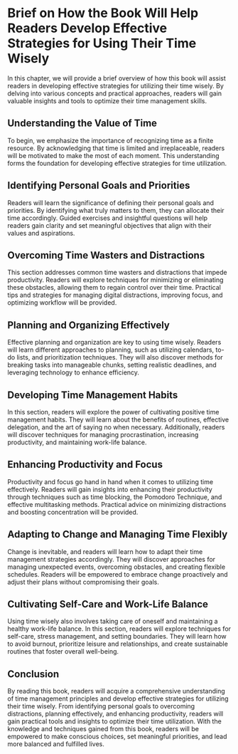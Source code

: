 Brief on How the Book Will Help Readers Develop Effective Strategies for Using Their Time Wisely
=========================================================================================================

In this chapter, we will provide a brief overview of how this book will assist readers in developing effective strategies for utilizing their time wisely. By delving into various concepts and practical approaches, readers will gain valuable insights and tools to optimize their time management skills.

Understanding the Value of Time
-------------------------------

To begin, we emphasize the importance of recognizing time as a finite resource. By acknowledging that time is limited and irreplaceable, readers will be motivated to make the most of each moment. This understanding forms the foundation for developing effective strategies for time utilization.

Identifying Personal Goals and Priorities
-----------------------------------------

Readers will learn the significance of defining their personal goals and priorities. By identifying what truly matters to them, they can allocate their time accordingly. Guided exercises and insightful questions will help readers gain clarity and set meaningful objectives that align with their values and aspirations.

Overcoming Time Wasters and Distractions
----------------------------------------

This section addresses common time wasters and distractions that impede productivity. Readers will explore techniques for minimizing or eliminating these obstacles, allowing them to regain control over their time. Practical tips and strategies for managing digital distractions, improving focus, and optimizing workflow will be provided.

Planning and Organizing Effectively
-----------------------------------

Effective planning and organization are key to using time wisely. Readers will learn different approaches to planning, such as utilizing calendars, to-do lists, and prioritization techniques. They will also discover methods for breaking tasks into manageable chunks, setting realistic deadlines, and leveraging technology to enhance efficiency.

Developing Time Management Habits
---------------------------------

In this section, readers will explore the power of cultivating positive time management habits. They will learn about the benefits of routines, effective delegation, and the art of saying no when necessary. Additionally, readers will discover techniques for managing procrastination, increasing productivity, and maintaining work-life balance.

Enhancing Productivity and Focus
--------------------------------

Productivity and focus go hand in hand when it comes to utilizing time effectively. Readers will gain insights into enhancing their productivity through techniques such as time blocking, the Pomodoro Technique, and effective multitasking methods. Practical advice on minimizing distractions and boosting concentration will be provided.

Adapting to Change and Managing Time Flexibly
---------------------------------------------

Change is inevitable, and readers will learn how to adapt their time management strategies accordingly. They will discover approaches for managing unexpected events, overcoming obstacles, and creating flexible schedules. Readers will be empowered to embrace change proactively and adjust their plans without compromising their goals.

Cultivating Self-Care and Work-Life Balance
-------------------------------------------

Using time wisely also involves taking care of oneself and maintaining a healthy work-life balance. In this section, readers will explore techniques for self-care, stress management, and setting boundaries. They will learn how to avoid burnout, prioritize leisure and relationships, and create sustainable routines that foster overall well-being.

Conclusion
----------

By reading this book, readers will acquire a comprehensive understanding of time management principles and develop effective strategies for utilizing their time wisely. From identifying personal goals to overcoming distractions, planning effectively, and enhancing productivity, readers will gain practical tools and insights to optimize their time utilization. With the knowledge and techniques gained from this book, readers will be empowered to make conscious choices, set meaningful priorities, and lead more balanced and fulfilled lives.

